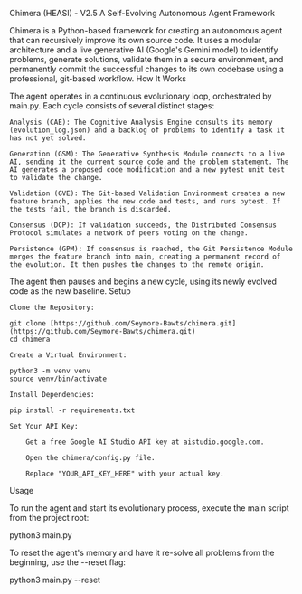 Chimera (HEASI) - V2.5
A Self-Evolving Autonomous Agent Framework

Chimera is a Python-based framework for creating an autonomous agent that can recursively improve its own source code. It uses a modular architecture and a live generative AI (Google's Gemini model) to identify problems, generate solutions, validate them in a secure environment, and permanently commit the successful changes to its own codebase using a professional, git-based workflow.
How It Works

The agent operates in a continuous evolutionary loop, orchestrated by main.py. Each cycle consists of several distinct stages:

    Analysis (CAE): The Cognitive Analysis Engine consults its memory (evolution_log.json) and a backlog of problems to identify a task it has not yet solved.

    Generation (GSM): The Generative Synthesis Module connects to a live AI, sending it the current source code and the problem statement. The AI generates a proposed code modification and a new pytest unit test to validate the change.

    Validation (GVE): The Git-based Validation Environment creates a new feature branch, applies the new code and tests, and runs pytest. If the tests fail, the branch is discarded.

    Consensus (DCP): If validation succeeds, the Distributed Consensus Protocol simulates a network of peers voting on the change.

    Persistence (GPM): If consensus is reached, the Git Persistence Module merges the feature branch into main, creating a permanent record of the evolution. It then pushes the changes to the remote origin.

The agent then pauses and begins a new cycle, using its newly evolved code as the new baseline.
Setup

    Clone the Repository:

    git clone [https://github.com/Seymore-Bawts/chimera.git](https://github.com/Seymore-Bawts/chimera.git)
    cd chimera

    Create a Virtual Environment:

    python3 -m venv venv
    source venv/bin/activate

    Install Dependencies:

    pip install -r requirements.txt

    Set Your API Key:

        Get a free Google AI Studio API key at aistudio.google.com.

        Open the chimera/config.py file.

        Replace "YOUR_API_KEY_HERE" with your actual key.

Usage

To run the agent and start its evolutionary process, execute the main script from the project root:

python3 main.py

To reset the agent's memory and have it re-solve all problems from the beginning, use the --reset flag:

python3 main.py --reset

